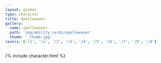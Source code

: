 ```yaml
---
layout: global
type: character
title: Spellweaver
gallery:
  name: spellweaver
  path: 'img/ability_cards/spellweaver'
  thumb: '_thumb.jpg'
levels: ['/1', '/x', '/2', '/3', '/4', '/5', '/6', '/7', '/8', '/9']
---
```


{% include character.html %}
